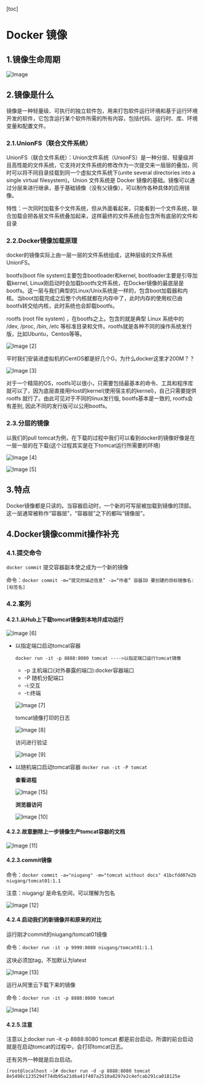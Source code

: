 [toc]



# Docker 镜像

## 1.镜像生命周期
![Image](https://homan-blog.oss-cn-beijing.aliyuncs.com/study-demo/docker-demo/20210412215651.png)
## 2.镜像是什么
镜像是一种轻量级、可执行的独立软件包，用来打包软件运行环境和基于运行环境开发的软件，它包含运行某个软件所需的所有内容，包括代码、运行时、库、环境变量和配置文件。
### 2.1.UnionFS（联合文件系统）
UnionFS（联合文件系统）：Union文件系统（UnionFS）是一种分层、轻量级并且高性能的文件系统，它支持对文件系统的修改作为一次提交来一层层的叠加，同时可以将不同目录挂载到同一个虚拟文件系统下(unite several directories into a single virtual filesystem)。Union 文件系统是 Docker 镜像的基础。镜像可以通过分层来进行继承，基于基础镜像（没有父镜像），可以制作各种具体的应用镜像。

特性：一次同时加载多个文件系统，但从外面看起来，只能看到一个文件系统，联合加载会把各层文件系统叠加起来，这样最终的文件系统会包含所有底层的文件和目录
### 2.2.Docker镜像加载原理
docker的镜像实际上由一层一层的文件系统组成，这种层级的文件系统UnionFS。

bootfs(boot file system)主要包含bootloader和kernel, bootloader主要是引导加载kernel, Linux刚启动时会加载bootfs文件系统，在Docker镜像的最底层是bootfs。这一层与我们典型的Linux/Unix系统是一样的，包含boot加载器和内核。当boot加载完成之后整个内核就都在内存中了，此时内存的使用权已由bootfs转交给内核，此时系统也会卸载bootfs。

rootfs (root file system) ，在bootfs之上。包含的就是典型 Linux 系统中的 /dev, /proc, /bin, /etc 等标准目录和文件。rootfs就是各种不同的操作系统发行版，比如Ubuntu，Centos等等。

![Image [2]](https://homan-blog.oss-cn-beijing.aliyuncs.com/study-demo/docker-demo/20210412215705.png)

平时我们安装进虚拟机的CentOS都是好几个G，为什么docker这里才200M？？

![Image [3]](https://homan-blog.oss-cn-beijing.aliyuncs.com/study-demo/docker-demo/20210412215720.png)

对于一个精简的OS，rootfs可以很小，只需要包括最基本的命令、工具和程序库就可以了，因为底层直接用Host的kernel(使用宿主机的kernel)，自己只需要提供 rootfs 就行了。由此可见对于不同的linux发行版, bootfs基本是一致的, rootfs会有差别, 因此不同的发行版可以公用bootfs。

### 2.3.分层的镜像
以我们的pull tomcat为例，在下载的过程中我们可以看到docker的镜像好像是在一层一层的在下载(这个过程其实是在下tomcat运行所需要的环境)

![Image [4]](https://homan-blog.oss-cn-beijing.aliyuncs.com/study-demo/docker-demo/20210412215733.png)

![Image [5]](https://homan-blog.oss-cn-beijing.aliyuncs.com/study-demo/docker-demo/20210412215742.png)

## 3.特点
Docker镜像都是只读的。当容器启动时，一个新的可写层被加载到镜像的顶部。这一层通常被称作“容器层”，“容器层”之下的都叫“镜像层”。

## 4.Docker镜像commit操作补充
### 4.1.提交命令
`docker commit` 提交容器副本使之成为一个新的镜像

命令：`docker commit -m=“提交的描述信息” -a=“作者” 容器ID 要创建的目标镜像名:[标签名]`
### 4.2.案列
#### 4.2.1.从Hub上下载tomcat镜像到本地并成功运行
![Image [6]](https://homan-blog.oss-cn-beijing.aliyuncs.com/study-demo/docker-demo/20210412215831.png)
- 以指定端口启动tomcat容器

  `docker run -it -p 8888:8080 tomcat ---->以指定端口运行tomcat镜像`

  - -p 主机端口(对外暴露的端口):docker容器端口
  - -P 随机分配端口
  - -i:交互
  - -t:终端

  ![Image [7]](https://homan-blog.oss-cn-beijing.aliyuncs.com/study-demo/docker-demo/20210412215940.png)

  tomcat镜像打印的日志

  ![Image [8]](https://homan-blog.oss-cn-beijing.aliyuncs.com/study-demo/docker-demo/20210412220003.png)

  访问进行验证

  ![Image [9]](https://homan-blog.oss-cn-beijing.aliyuncs.com/study-demo/docker-demo/20210412220020.png)

- 以随机端口启动tomcat容器
  `docker run -it -P tomcat`

  **查看进程**

  ![Image [15]](https://homan-blog.oss-cn-beijing.aliyuncs.com/study-demo/docker-demo/20210412220156.png)

  **浏览器访问**

  ![Image [10]](https://homan-blog.oss-cn-beijing.aliyuncs.com/study-demo/docker-demo/20210412220209.png)
#### 4.2.2.故意删除上一步镜像生产tomcat容器的文档
![Image [11]](https://homan-blog.oss-cn-beijing.aliyuncs.com/study-demo/docker-demo/20210412220223.png)
#### 4.2.3.commit镜像
命令：`docker commit -a="niugang" -m="tomcat without docs" 41bcfdd07e2b niugang/tomcat01:1.1`

注意：niugang/ 是命名空间，可以理解为包名

![Image [12]](https://homan-blog.oss-cn-beijing.aliyuncs.com/study-demo/docker-demo/20210412220242.png)

#### 4.2.4.启动我们的新镜像并和原来的对比
运行刚才commit的niugang/tomcat01镜像

命令：`docker run -it -p 9999:8080 niugang/tomcat01:1.1`

这块必须加tag，不加默认为latest

![Image [13]](https://homan-blog.oss-cn-beijing.aliyuncs.com/study-demo/docker-demo/20210412220255.png)

运行从阿里云下载下来的镜像

命令：`docker run -it -p 8888:8080 tomcat`

![Image [14]](https://homan-blog.oss-cn-beijing.aliyuncs.com/study-demo/docker-demo/20210412220312.png)

#### 4.2.5.注意
注意以上docker run -it -p 8888:8080 tomcat 都是前台启动，所谓的前台启动就是在启动tomcat的过程中，会打印tomcat日志。

还有另外一种就是后台启动。

```
[root@localhost ~]# docker run -d -p 8888:8080 tomcat
8e5498c1235294f74db95a21d6a41f407a2510a8297e2c4efcab291ca018125e
```